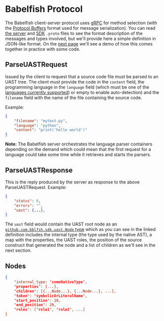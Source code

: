 # Babelfish Protocol

The Babelfish client-server protocol uses [gRPC](http://www.grpc.io) for method
selection (with the [Protocol
Buffers](https://developers.google.com/protocol-buffers/) format used for message
serialization). You can read [the
server](https://github.com/bblfsh/sdk/blob/master/protocol/generated.proto) and
[SDK](https://github.com/bblfsh/sdk/blob/master/uast/generated.proto) `.proto`
files to see the format description of the messages and types involved, but we'll
provide here a simple definition in JSON-like format. On the [next
page](server-grpc-example.md) we'll see a demo of how this comes together in
practice with some code.

## ParseUASTRequest

Issued by the client to request that a source code file must be parsed to an UAST
tree. The client must provide the code in the `content` field, the programming
language in the `language` field (which must be one of the [languages currently
supported](../languages.md)) or empty to enable auto-detection) and the `filename`
field with the name of the file containing the source code.

Example:

```json
{
    "filename": "mytest.py",
    "language": "python",
    "content": "print('hello world')"
}
```

**Note:** The Babelfish server orchestrates the language parser containers
depending on the demand which could mean that the first request for a language
could take some time while it retrieves and starts the parsers.

## ParseUASTResponse

This is the reply produced by the server as response to the above
ParseUASTRequest. Example:

```json
{
    "status": 0,
    "errors": "",
    "uast": {...},
}
```

The `uast` field would contain the UAST root node as an
[`github.com.bblfsh.sdk.uast.Node`
type](https://github.com/bblfsh/sdk/blob/master/uast/generated.proto#L11) which as
you can see in the linked definition includes the internal type (the type used by
the native AST), a map with the properties, the UAST roles, the position of the
source construct that generated the node and a list of children as we'll see in
the next section.

## Nodes

```json
{
    "internal_type: "someNativeType",
    "properties": {...},
    "children": [{...Node...}, {...Node...}, ...],
    "token": "symbolicOrLiteralName",
    "start_position": 10,
    "end_position": 20,
    "roles": ["role1", "role2", ...]
}
```
